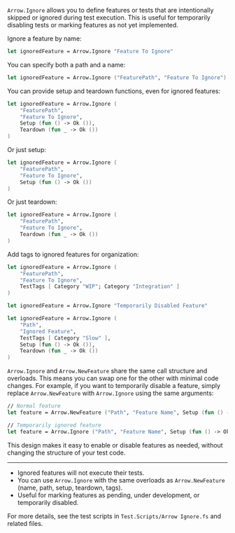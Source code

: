 
<!-- (dl
	(section-meta
	(title Using `Arrow.Ignore` in Archer.Arrow)
	)
) -->


`Arrow.Ignore` allows you to define features or tests that are intentionally skipped or ignored during test execution. This is useful for temporarily disabling tests or marking features as not yet implemented.

<!-- (dl (# Basic Usage)) -->

Ignore a feature by name:

```fsharp
let ignoredFeature = Arrow.Ignore "Feature To Ignore"
```

<!-- (dl (# With Path and Name)) -->

You can specify both a path and a name:

```fsharp
let ignoredFeature = Arrow.Ignore ("FeaturePath", "Feature To Ignore")
```

<!-- (dl (# With Setup and/or Teardown)) -->

You can provide setup and teardown functions, even for ignored features:

```fsharp
let ignoredFeature = Arrow.Ignore (
	"FeaturePath",
	"Feature To Ignore",
	Setup (fun () -> Ok ()),
	Teardown (fun _ -> Ok ())
)
```

Or just setup:

```fsharp
let ignoredFeature = Arrow.Ignore (
	"FeaturePath",
	"Feature To Ignore",
	Setup (fun () -> Ok ())
)
```

Or just teardown:

```fsharp
let ignoredFeature = Arrow.Ignore (
	"FeaturePath",
	"Feature To Ignore",
	Teardown (fun _ -> Ok ())
)
```

<!-- (dl (# With Tags)) -->

Add tags to ignored features for organization:

```fsharp
let ignoredFeature = Arrow.Ignore (
	"FeaturePath",
	"Feature To Ignore",
	TestTags [ Category "WIP"; Category "Integration" ]
)
```

<!-- (dl (# Minimal Example)) -->

```fsharp
let ignoredFeature = Arrow.Ignore "Temporarily Disabled Feature"
```

<!-- (dl (# Advanced Example)) -->

```fsharp
let ignoredFeature = Arrow.Ignore (
	"Path",
	"Ignored Feature",
	TestTags [ Category "Slow" ],
	Setup (fun () -> Ok ()),
	Teardown (fun _ -> Ok ())
)
```


<!-- (dl (# Interchangeability with `Arrow.NewFeature`)) -->

`Arrow.Ignore` and `Arrow.NewFeature` share the same call structure and overloads. This means you can swap one for the other with minimal code changes. For example, if you want to temporarily disable a feature, simply replace `Arrow.NewFeature` with `Arrow.Ignore` using the same arguments:

```fsharp
// Normal feature
let feature = Arrow.NewFeature ("Path", "Feature Name", Setup (fun () -> Ok ()), Teardown (fun _ -> Ok ()))

// Temporarily ignored feature
let feature = Arrow.Ignore ("Path", "Feature Name", Setup (fun () -> Ok ()), Teardown (fun _ -> Ok ()))
```

This design makes it easy to enable or disable features as needed, without changing the structure of your test code.

---

- Ignored features will not execute their tests.
- You can use `Arrow.Ignore` with the same overloads as `Arrow.NewFeature` (name, path, setup, teardown, tags).
- Useful for marking features as pending, under development, or temporarily disabled.

For more details, see the test scripts in `Test.Scripts/Arrow Ignore.fs` and related files.
